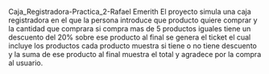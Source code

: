 Caja_Registradora-Practica_2-Rafael Emerith
El proyecto simula una caja registradora en el que la persona introduce que producto quiere comprar y la cantidad que comprara
si compra mas de 5 productos iguales tiene un descuento del 20% sobre ese producto
al final se genera el ticket el cual incluye los productos cada producto muestra si tiene o no tiene descuento y la suma de ese producto
al final muestra el total y agradece por la compra al usuario.

